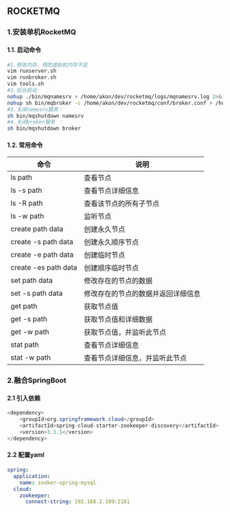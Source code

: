 ## ROCKETMQ



### 1.安装单机RocketMQ

#### 1.1. 启动命令

```sh
#1.修改内存，预防虚拟机内存不足
vim runserver.sh
vim runbroker.sh
vim tools.sh
#2.后台启动
nohup ./bin/mqnamesrv > /home/akon/dev/rocketmq/logs/mqnamesrv.log 2>&1 &
nohup sh bin/mqbroker -c /home/akon/dev/rocketmq/conf/broker.conf > /home/akon/dev/rocketmq/logs/mqbroker.log 2>&1 &
#3.关闭namesrv服务：
sh bin/mqshutdown namesrv
#4.关闭broker服务 ：
sh bin/mqshutdown broker

```

#### 1.2. 常用命令

| 命令                 | 说明                               |
| -------------------- | ---------------------------------- |
| ls path              | 查看节点                           |
| ls -s path           | 查看节点详细信息                   |
| ls -R path           | 查看该节点的所有子节点             |
| ls -w path           | 监听节点                           |
| create path data     | 创建永久节点                       |
| create -s path data  | 创建永久顺序节点                   |
| create -e path data  | 创建临时节点                       |
| create -es path data | 创建顺序临时节点                   |
| set path data        | 修改存在的节点的数据               |
| set -s path data     | 修改存在的节点的数据并返回详细信息 |
| get path             | 获取节点值                         |
| get -s path          | 获取节点值和详细数据               |
| get -w path          | 获取节点值，并监听此节点           |
| stat path            | 查看节点详细信息                   |
| stat -w path         | 查看节点详细信息，并监听此节点     |



### 2.融合SpringBoot

#### 2.1 引入依赖

```java
<dependency>
    <groupId>org.springframework.cloud</groupId>
    <artifactId>spring-cloud-starter-zookeeper-discovery</artifactId>
    <version>3.1.1</version>
</dependency>
```

#### 2.2 配置yaml

```yaml
spring:
  application:
    name: zooker-spring-mysql
  cloud:
    zookeeper:
      connect-string: 192.168.2.109:2181
```

